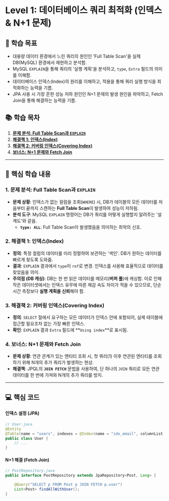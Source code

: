 # Level 1: 데이터베이스 쿼리 최적화 (인덱스 & N+1 문제)

## 📝 학습 목표

- 대용량 데이터 환경에서 느린 쿼리의 원인인 'Full Table Scan'을 실제 DB(MySQL) 환경에서 재현하고 분석함.
- MySQL `EXPLAIN`을 통해 쿼리의 '실행 계획'을 분석하고, `type`, `Extra` 필드의 의미를 이해함.
- 데이터베이스 인덱스(Index)의 원리를 이해하고, 적용을 통해 쿼리 실행 방식을 최적화하는 능력을 기름.
- JPA 사용 시 가장 흔한 성능 저하 원인인 N+1 문제의 발생 원인을 파악하고, Fetch Join을 통해 해결하는 능력을 기름.

## 📚 학습 목차

1.  **[문제 분석: Full Table Scan과 `EXPLAIN`](#1-문제-분석-full-table-scan과-explain)**
2.  **[해결책 1: 인덱스(Index)](#2-해결책-1-인덱스index)**
3.  **[해결책 2: 커버링 인덱스(Covering Index)](#3-해결책-2-커버링-인덱스covering-index)**
4.  **[보너스: N+1 문제와 Fetch Join](#4-보너스-n1-문제와-fetch-join)**

---

## 🚀 핵심 학습 내용

### 1. 문제 분석: Full Table Scan과 `EXPLAIN`

- **문제 상황**: 인덱스가 없는 컬럼을 조회(`WHERE`) 시, DB가 테이블의 모든 데이터를 처음부터 끝까지 스캔하는 **Full Table Scan**이 발생하여 성능이 저하됨.
- **분석 도구**: MySQL `EXPLAIN` 명령어는 DB가 쿼리를 어떻게 실행할지 알려주는 '설계도'와 같음.
    - **`type: ALL`**: Full Table Scan이 발생했음을 의미하는 최악의 신호.

### 2. 해결책 1: 인덱스(Index)

- **정의**: 특정 컬럼의 데이터를 미리 정렬하여 보관하는 '색인'. DB가 원하는 데이터를 빠르게 찾도록 도와줌.
- **결과**: `EXPLAIN` 결과에서 `type`이 `ref`로 변경. 인덱스를 사용해 효율적으로 데이터를 찾았음을 의미.
- **주의점 (DB 캐싱)**: DB는 한 번 읽은 데이터를 메모리(**버퍼 풀**)에 캐싱함. 이로 인해 작은 데이터셋에서는 인덱스 유무에 따른 체감 속도 차이가 적을 수 있으므로, 단순 시간 측정보다 **실행 계획을 신뢰**해야 함.

### 3. 해결책 2: 커버링 인덱스(Covering Index)

- **정의**: `SELECT` 절에서 요구하는 모든 데이터가 인덱스 안에 포함되어, 실제 테이블에 접근할 필요조차 없는 가장 빠른 인덱스.
- **확인**: `EXPLAIN` 결과 `Extra` 필드에 **`Using index`**로 표시됨.

### 4. 보너스: N+1 문제와 Fetch Join

- **문제 상황**: 연관 관계가 있는 엔티티 조회 시, 첫 쿼리(1) 이후 연관된 엔티티를 조회하기 위해 N개의 추가 쿼리가 발생하는 현상.
- **해결책**: JPQL의 **`JOIN FETCH`** 문법을 사용하여, 단 하나의 `JOIN` 쿼리로 모든 연관 데이터를 한 번에 가져와 N개의 추가 쿼리를 방지.

---

## 💻 핵심 코드

#### 인덱스 설정 (JPA)
```java
// User.java
@Entity
@Table(name = "users", indexes = @Index(name = "idx_email", columnList = "email"))
public class User {
    // ...
}
```

#### N+1 해결 (Fetch Join)
```java
// PostRepository.java
public interface PostRepository extends JpaRepository<Post, Long> {

    @Query("SELECT p FROM Post p JOIN FETCH p.user")
    List<Post> findAllWithUser();
}
```
